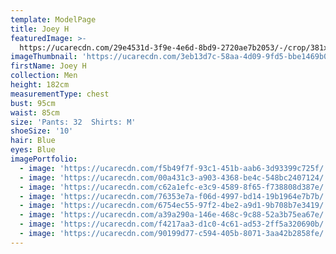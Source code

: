 ```yaml
---
template: ModelPage
title: Joey H
featuredImage: >-
  https://ucarecdn.com/29e4531d-3f9e-4e6d-8bd9-2720ae7b2053/-/crop/381x228/0,12/-/preview/
imageThumbnail: 'https://ucarecdn.com/3eb13d7c-58aa-4d09-9fd5-bbe1469b0e3b/'
firstName: Joey H
collection: Men
height: 182cm
measurementType: chest
bust: 95cm
waist: 85cm
size: 'Pants: 32  Shirts: M'
shoeSize: '10'
hair: Blue
eyes: Blue
imagePortfolio:
  - image: 'https://ucarecdn.com/f5b49f7f-93c1-451b-aab6-3d93399c725f/'
  - image: 'https://ucarecdn.com/00a431c3-a903-4368-be4c-548bc2407124/'
  - image: 'https://ucarecdn.com/c62a1efc-e3c9-4589-8f65-f738808d387e/'
  - image: 'https://ucarecdn.com/76353e7a-f06d-4997-bd14-19b1964e7b7b/'
  - image: 'https://ucarecdn.com/6754ec55-97f2-4be2-a9d1-9b708b7e3419/'
  - image: 'https://ucarecdn.com/a39a290a-146e-468c-9c88-52a3b75ea67e/'
  - image: 'https://ucarecdn.com/f4217aa3-d1c0-4c61-ad53-2ff5a320690b/'
  - image: 'https://ucarecdn.com/90199d77-c594-405b-8071-3aa42b2858fe/'
---
```


